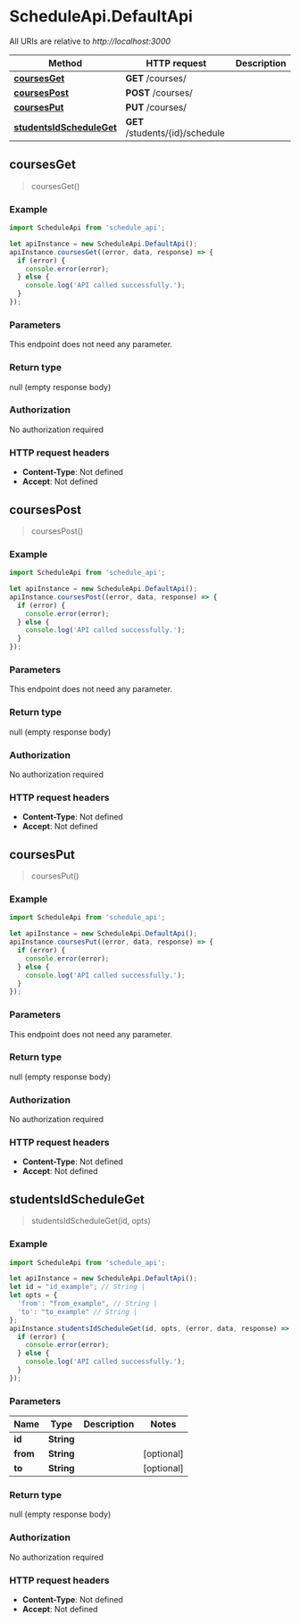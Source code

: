 # ScheduleApi.DefaultApi

All URIs are relative to *http://localhost:3000*

Method | HTTP request | Description
------------- | ------------- | -------------
[**coursesGet**](DefaultApi.md#coursesGet) | **GET** /courses/ | 
[**coursesPost**](DefaultApi.md#coursesPost) | **POST** /courses/ | 
[**coursesPut**](DefaultApi.md#coursesPut) | **PUT** /courses/ | 
[**studentsIdScheduleGet**](DefaultApi.md#studentsIdScheduleGet) | **GET** /students/{id}/schedule | 



## coursesGet

> coursesGet()





### Example

```javascript
import ScheduleApi from 'schedule_api';

let apiInstance = new ScheduleApi.DefaultApi();
apiInstance.coursesGet((error, data, response) => {
  if (error) {
    console.error(error);
  } else {
    console.log('API called successfully.');
  }
});
```

### Parameters

This endpoint does not need any parameter.

### Return type

null (empty response body)

### Authorization

No authorization required

### HTTP request headers

- **Content-Type**: Not defined
- **Accept**: Not defined


## coursesPost

> coursesPost()





### Example

```javascript
import ScheduleApi from 'schedule_api';

let apiInstance = new ScheduleApi.DefaultApi();
apiInstance.coursesPost((error, data, response) => {
  if (error) {
    console.error(error);
  } else {
    console.log('API called successfully.');
  }
});
```

### Parameters

This endpoint does not need any parameter.

### Return type

null (empty response body)

### Authorization

No authorization required

### HTTP request headers

- **Content-Type**: Not defined
- **Accept**: Not defined


## coursesPut

> coursesPut()





### Example

```javascript
import ScheduleApi from 'schedule_api';

let apiInstance = new ScheduleApi.DefaultApi();
apiInstance.coursesPut((error, data, response) => {
  if (error) {
    console.error(error);
  } else {
    console.log('API called successfully.');
  }
});
```

### Parameters

This endpoint does not need any parameter.

### Return type

null (empty response body)

### Authorization

No authorization required

### HTTP request headers

- **Content-Type**: Not defined
- **Accept**: Not defined


## studentsIdScheduleGet

> studentsIdScheduleGet(id, opts)





### Example

```javascript
import ScheduleApi from 'schedule_api';

let apiInstance = new ScheduleApi.DefaultApi();
let id = "id_example"; // String | 
let opts = {
  'from': "from_example", // String | 
  'to': "to_example" // String | 
};
apiInstance.studentsIdScheduleGet(id, opts, (error, data, response) => {
  if (error) {
    console.error(error);
  } else {
    console.log('API called successfully.');
  }
});
```

### Parameters


Name | Type | Description  | Notes
------------- | ------------- | ------------- | -------------
 **id** | **String**|  | 
 **from** | **String**|  | [optional] 
 **to** | **String**|  | [optional] 

### Return type

null (empty response body)

### Authorization

No authorization required

### HTTP request headers

- **Content-Type**: Not defined
- **Accept**: Not defined

